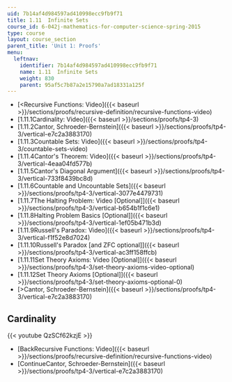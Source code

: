 ```yaml
---
uid: 7b14af4d984597ad410998ecc9fb9f71
title: 1.11  Infinite Sets
course_id: 6-042j-mathematics-for-computer-science-spring-2015
type: course
layout: course_section
parent_title: 'Unit 1: Proofs'
menu:
  leftnav:
    identifier: 7b14af4d984597ad410998ecc9fb9f71
    name: 1.11  Infinite Sets
    weight: 830
    parent: 95af5c7b87a2e15790a7ad18331a125f
---
```


*   [<Recursive Functions: Video]({{< baseurl >}}/sections/proofs/recursive-definition/recursive-functions-video)
*   [1.11.1Cardinality: Video]({{< baseurl >}}/sections/proofs/tp4-3)
*   [1.11.2Cantor, Schroeder-Bernstein]({{< baseurl >}}/sections/proofs/tp4-3/vertical-e7c2a3883170)
*   [1.11.3Countable Sets: Video]({{< baseurl >}}/sections/proofs/tp4-3/countable-sets-video)
*   [1.11.4Cantor's Theorem: Video]({{< baseurl >}}/sections/proofs/tp4-3/vertical-4eaa04fd577b)
*   [1.11.5Cantor's Diagonal Argument]({{< baseurl >}}/sections/proofs/tp4-3/vertical-733f8439bc8d)
*   [1.11.6Countable and Uncountable Sets]({{< baseurl >}}/sections/proofs/tp4-3/vertical-3077e4479731)
*   [1.11.7The Halting Problem: Video \[Optional\]]({{< baseurl >}}/sections/proofs/tp4-3/vertical-b654b1f1c6e1)
*   [1.11.8Halting Problem Basics \[Optional\]]({{< baseurl >}}/sections/proofs/tp4-3/vertical-1ef05b471b3d)
*   [1.11.9Russell's Paradox: Video]({{< baseurl >}}/sections/proofs/tp4-3/vertical-f1f52e8d7024)
*   [1.11.10Russell's Paradox \[and ZFC optional\]]({{< baseurl >}}/sections/proofs/tp4-3/vertical-ac3ff158ffcb)
*   [1.11.11Set Theory Axioms: Video \[Optional\]]({{< baseurl >}}/sections/proofs/tp4-3/set-theory-axioms-video-optional)
*   [1.11.12Set Theory Axioms \[Optional\]]({{< baseurl >}}/sections/proofs/tp4-3/set-theory-axioms-optional-0)
*   [\>Cantor, Schroeder-Bernstein]({{< baseurl >}}/sections/proofs/tp4-3/vertical-e7c2a3883170)

Cardinality
-----------

{{< youtube QzSCf62kzjE >}}

*   [BackRecursive Functions: Video]({{< baseurl >}}/sections/proofs/recursive-definition/recursive-functions-video)
*   [ContinueCantor, Schroeder-Bernstein]({{< baseurl >}}/sections/proofs/tp4-3/vertical-e7c2a3883170)